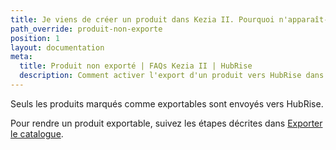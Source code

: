 ```yaml
---
title: Je viens de créer un produit dans Kezia II. Pourquoi n'apparaît-il pas dans mon catalogue HubRise ?
path_override: produit-non-exporte
position: 1
layout: documentation
meta:
  title: Produit non exporté | FAQs Kezia II | HubRise
  description: Comment activer l'export d'un produit vers HubRise dans Kezia II.
---
```


Seuls les produits marqués comme exportables sont envoyés vers HubRise.

Pour rendre un produit exportable, suivez les étapes décrites dans [Exporter le catalogue](/apps/kezia/associer-codes-ref#exporter-le-catalogue).
